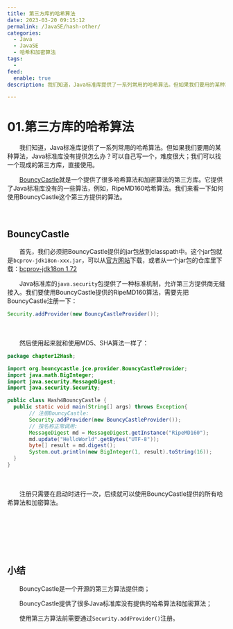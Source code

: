 ```yaml
---
title: 第三方库的哈希算法
date: 2023-03-20 09:15:12
permalink: /JavaSE/hash-other/
categories:
  - Java
  - JavaSE
  - 哈希和加密算法
tags:
  - 
feed:
  enable: true
description: 我们知道，Java标准库提供了一系列常用的哈希算法。但如果我们要用的某种算法，Java标准库没有提供怎么办？可以自己写一个，难度很大；我们可以找一个现成的第三方库，直接使用。

---
```



# 01.第三方库的哈希算法 

　　我们知道，Java标准库提供了一系列常用的哈希算法。但如果我们要用的某种算法，Java标准库没有提供怎么办？可以自己写一个，难度很大；我们可以找一个现成的第三方库，直接使用。

　　[BouncyCastle](https://www.bouncycastle.org/)就是一个提供了很多哈希算法和加密算法的第三方库。它提供了Java标准库没有的一些算法，例如，RipeMD160哈希算法。我们来看一下如何使用BouncyCastle这个第三方提供的算法。
<!-- more -->
　　‍

## BouncyCastle

　　首先，我们必须把BouncyCastle提供的jar包放到classpath中。这个jar包就是`bcprov-jdk18on-xxx.jar`，可以从[官方网站](https://www.bouncycastle.org/latest_releases.html)下载，或者从一个jar包的仓库里下载：[bcprov-jdk18on 1.72](https://mvnrepository.com/artifact/org.bouncycastle/bcprov-jdk18on/1.72)

　　Java标准库的`java.security`包提供了一种标准机制，允许第三方提供商无缝接入。我们要使用BouncyCastle提供的RipeMD160算法，需要先把BouncyCastle注册一下：

```java
Security.addProvider(new BouncyCastleProvider());
```

　　‍

　　然后使用起来就和使用MD5、SHA算法一样了：

```java
package chapter12Hash;

import org.bouncycastle.jce.provider.BouncyCastleProvider;
import java.math.BigInteger;
import java.security.MessageDigest;
import java.security.Security;

public class Hash4BouncyCastle {
  public static void main(String[] args) throws Exception{
       // 注册BouncyCastle:
       Security.addProvider(new BouncyCastleProvider());
       // 按名称正常调用:
       MessageDigest md = MessageDigest.getInstance("RipeMD160");
       md.update("HelloWorld".getBytes("UTF-8"));
       byte[] result = md.digest();
       System.out.println(new BigInteger(1, result).toString(16));
  }
}
```

　　‍

　　注册只需要在启动时进行一次，后续就可以使用BouncyCastle提供的所有哈希算法和加密算法。

　　‍

　　‍

　　‍

## 小结

　　BouncyCastle是一个开源的第三方算法提供商；

　　BouncyCastle提供了很多Java标准库没有提供的哈希算法和加密算法；

　　使用第三方算法前需要通过`Security.addProvider()`注册。

　　‍
